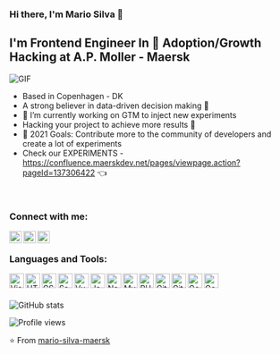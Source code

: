 ### Hi there, I'm Mario Silva 👋


## I'm Frontend Engineer In 🚀  Adoption/Growth Hacking at A.P. Moller - Maersk 

<img align="center" alt="GIF" src="https://media3.giphy.com/media/3ohzdXIKl0BjNK2g3m/giphy.gif" />

- Based in Copenhagen - DK
- A strong believer in data-driven decision making 🚀 
- 🔭 I’m currently working on GTM to inject new experiments
- Hacking your project to achieve more results 👾
- 🥅 2021 Goals: Contribute more to the community of developers and create a lot of experiments
- Check our EXPERIMENTS  - https://confluence.maerskdev.net/pages/viewpage.action?pageId=137306422 👈
<br />

### Connect with me:

[<img align="left" alt="Personal Github" width="22px" src="https://cdn.jsdelivr.net/npm/simple-icons@v3/icons/github.svg" />][github]
[<img align="left" alt="Twitter | Twitter" width="22px" src="https://cdn.jsdelivr.net/npm/simple-icons@v3/icons/twitter.svg" />][twitter]
[<img align="left" alt="Mario Silva | LinkedIn" width="22px" src="https://cdn.jsdelivr.net/npm/simple-icons@v3/icons/linkedin.svg" />][linkedin]


<br />

### Languages and Tools:

<img align="left" alt="Visual Studio Code" width="26px" src="https://cdn.jsdelivr.net/npm/simple-icons@3.13.0/icons/visualstudiocode.svg" />
<img align="left" alt="HTML5" width="26px" src="https://cdn.jsdelivr.net/npm/simple-icons@3.13.0/icons/html5.svg" />
<img align="left" alt="CSS3" width="26px" src="https://cdn.jsdelivr.net/npm/simple-icons@3.13.0/icons/css3.svg" />
<img align="left" alt="Sass" width="26px" src="https://cdn.jsdelivr.net/npm/simple-icons@3.13.0/icons/sass.svg" />
<img align="left" alt="Vue" width="26px" src="https://cdn.jsdelivr.net/npm/simple-icons@3.13.0/icons/vue-dot-js.svg" />
<img align="left" alt="JavaScript" width="26px" src="https://cdn.jsdelivr.net/npm/simple-icons@3.13.0/icons/javascript.svg" />
<img align="left" alt="Node.js" width="26px" src="https://cdn.jsdelivr.net/npm/simple-icons@3.13.0/icons/node-dot-js.svg" />
<img align="left" alt="MySQL" width="26px" src="https://cdn.jsdelivr.net/npm/simple-icons@3.13.0/icons/mysql.svg" />
<img align="left" alt="PHP" width="26px" src="https://cdn.jsdelivr.net/npm/simple-icons@3.13.0/icons/php.svg" />
<img align="left" alt="Git" width="26px" src="https://cdn.jsdelivr.net/npm/simple-icons@3.13.0/icons/git.svg" />
<img align="left" alt="GitHub" width="26px" src="https://cdn.jsdelivr.net/npm/simple-icons@3.13.0/icons/github.svg" />
<img align="left" alt="Google Analytics" width="26px" src="https://cdn.jsdelivr.net/npm/simple-icons@3.13.0/icons/googleanalytics.svg" />
<img align="left" alt="Google Tag Manager" width="26px" src="https://cdn.jsdelivr.net/npm/simple-icons@3.13.0/icons/googletagmanager.svg" />

<br />
<br />


![GitHub stats](https://github-readme-stats.vercel.app/api?username=mario-silva-maersk&show_icons=true)

![Profile views](https://gpvc.arturio.dev/mario-silva-maersk)

⭐️ From [mario-silva-maersk](https://github.com/mario-silva-maersk)

[twitter]: https://twitter.com/marioeadauto
[instagram]: https://www.instagram.com/mario.e.silva/
[linkedin]: https://www.linkedin.com/in/marioesilva/
[github]: https://github.com/marioadauto

